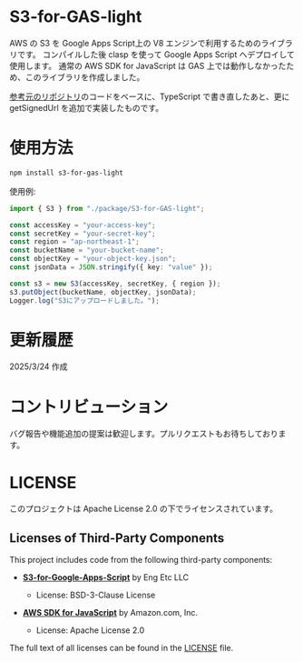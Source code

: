 # S3-for-GAS-light

AWS の S3 を Google Apps Script上の V8 エンジンで利用するためのライブラリです。
コンパイルした後 clasp を使って Google Apps Script へデプロイして使用します。
通常の AWS SDK for JavaScript は GAS 上では動作しなかったため、このライブラリを作成しました。

[参考元のリポジトリ](https://github.com/eschultink/S3-for-Google-Apps-Script)のコードをベースに、TypeScript で書き直したあと、更に getSignedUrl を追加で実装したものです。

# 使用方法

```bash
npm install s3-for-gas-light
```

使用例:

```typescript
import { S3 } from "./package/S3-for-GAS-light";

const accessKey = "your-access-key";
const secretKey = "your-secret-key";
const region = "ap-northeast-1";
const bucketName = "your-bucket-name";
const objectKey = "your-object-key.json";
const jsonData = JSON.stringify({ key: "value" });

const s3 = new S3(accessKey, secretKey, { region });
s3.putObject(bucketName, objectKey, jsonData);
Logger.log("S3にアップロードしました。");
```

# 更新履歴

2025/3/24 作成

# コントリビューション
バグ報告や機能追加の提案は歓迎します。プルリクエストもお待ちしております。

# LICENSE

このプロジェクトは Apache License 2.0 の下でライセンスされています。

## Licenses of Third-Party Components

This project includes code from the following third-party components:

- **[S3-for-Google-Apps-Script](https://github.com/eschultink/S3-for-Google-Apps-Script)** by Eng Etc LLC
  - License: BSD-3-Clause License
  
- **[AWS SDK for JavaScript](https://github.com/aws/aws-sdk-js)** by Amazon.com, Inc.
  - License: Apache License 2.0

The full text of all licenses can be found in the [LICENSE](LICENSE) file.
